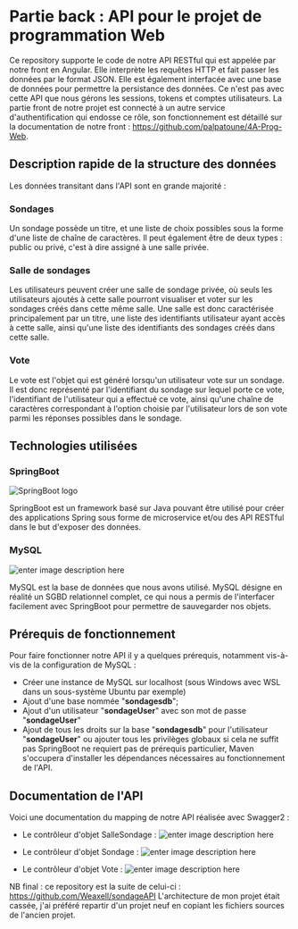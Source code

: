 
# Partie back : API pour le projet de programmation Web

Ce repository supporte le code de notre API RESTful qui est appelée par notre front en Angular. Elle interprète les requêtes HTTP et fait passer les données par le format JSON. Elle est également interfacée avec une base de données pour permettre la persistance des données.
Ce n'est pas avec cette API que nous gérons les sessions, tokens et comptes utilisateurs. La partie front de notre projet est connecté à un autre service d'authentification qui endosse ce rôle, son fonctionnement est détaillé sur la documentation de notre front : https://github.com/palpatoune/4A-Prog-Web.

## Description rapide de la structure des données
Les données transitant dans l'API sont en grande majorité :
### Sondages
Un sondage possède un titre, et une liste de choix possibles sous la forme d'une liste de chaîne de caractères.
Il peut également être de deux types : public ou privé, c'est à dire assigné à une salle privée.
### Salle de sondages
Les utilisateurs peuvent créer une salle de sondage privée, où seuls les utilisateurs ajoutés à cette salle pourront visualiser et voter sur les sondages créés dans cette même salle. Une salle est donc caractérisée principalement par un titre, une liste des identifiants utilisateur ayant accès à cette salle, ainsi qu'une liste des identifiants des sondages créés dans cette salle.
### Vote
Le vote est l'objet qui est généré lorsqu'un utilisateur vote sur un sondage. Il est donc représenté par l'identifiant du sondage sur lequel porte ce vote, l'identifiant de l'utilisateur qui a effectué ce vote, ainsi qu'une chaîne de caractères correspondant à l'option choisie par l'utilisateur lors de son vote parmi les réponses possibles dans le sondage.

## Technologies utilisées

### SpringBoot

![SpringBoot logo](https://atomrace.com/blog/wp-content/uploads/2018/05/spring-boot-logo.png)

SpringBoot est un framework basé sur Java pouvant être utilisé pour créer des applications Spring sous forme de microservice et/ou des API RESTful dans le but d'exposer des données.

### MySQL
![enter image description here](https://cdn.discordapp.com/attachments/648455329016709121/789558919387152404/mysql_logo.png)

MySQL est la base de données que nous avons utilisé. MySQL désigne en réalité un SGBD relationnel complet, ce qui nous a permis de l'interfacer facilement avec SpringBoot pour permettre de sauvegarder nos objets.

## Prérequis de fonctionnement
Pour faire fonctionner notre API il y a quelques prérequis, notamment vis-à-vis de la configuration de MySQL :
- Créer une instance de MySQL sur localhost (sous Windows avec WSL dans un sous-système Ubuntu par exemple)
- Ajout d'une base nommée "**sondagesdb**";
- Ajout d'un utilisateur "**sondageUser**" avec son mot de passe "**sondageUser**"
- Ajout de tous les droits sur la base "**sondagesdb**" pour l'utilisateur "**sondageUser**" ou ajouter tous les privilèges globaux si cela ne suffit pas
SpringBoot ne requiert pas de prérequis particulier, Maven s'occupera d'installer les dépendances nécessaires au fonctionnement de l'API.

## Documentation de l'API
Voici une documentation du mapping de notre API réalisée avec Swagger2 :
- Le contrôleur d'objet SalleSondage :
![enter image description here](https://cdn.discordapp.com/attachments/648455329016709121/789598093989249064/unknown.png)

- Le contrôleur d'objet Sondage :
![enter image description here](https://cdn.discordapp.com/attachments/648455329016709121/789598625105313852/unknown.png)

- Le contrôleur d'objet Vote :
![enter image description here](https://cdn.discordapp.com/attachments/648455329016709121/789598826049830922/unknown.png)

NB final : ce repository est la suite de celui-ci : https://github.com/Weaxell/sondageAPI
L'architecture de mon projet était cassée, j'ai préféré repartir d'un projet neuf en copiant les fichiers sources de l'ancien projet.
